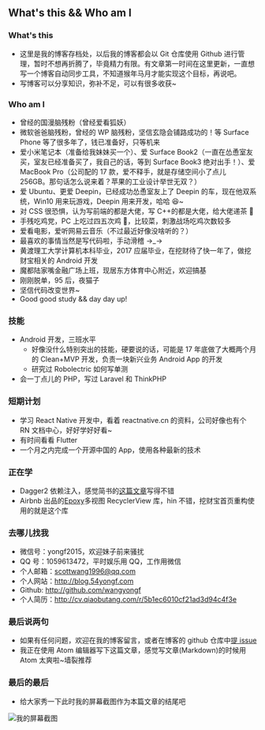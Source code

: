 ## What's this && Who am I

### What's this

* 这里是我的博客存档处，以后我的博客都会以 Git 仓库使用 Github 进行管理，暂时不想再折腾了，毕竟精力有限。有文章第一时间在这里更新，一直想写一个博客自动同步工具，不知道猴年马月才能实现这个目标，再说吧。
* 写博客可以分享知识，弥补不足，可以有很多收获~

### Who am I

* 曾经的国漫脑残粉（曾经爱看狐妖）
* 微软爸爸脑残粉，曾经的 WP 脑残粉，坚信玄隐会铺路成功的！等 Surface Phone 等了很多年了，钱已准备好，只等机来
* 爱小米笔记本（准备给我妹妹买一个）、爱 Surface Book2（一直在怂恿室友买，室友已经准备买了，我自己的话，等到 Surface Book3 绝对出手！）、爱 MacBook Pro（公司配的 17 款，爱不释手，就是存储空间小了点儿 256GB。那句话怎么说来着？苹果的工业设计举世无双？）
* 爱 Ubuntu、更爱 Deepin，已经成功怂恿室友上了 Deepin 的车，现在他双系统，Win10 用来玩游戏，Deepin 用来开发，哈哈 😆~
* 对 CSS 很恐惧，认为写前端的都是大佬，写 C++的都是大佬，给大佬递茶 🍵
* 手残吃鸡党，PC 上吃过四五次鸡 🐔，比较菜，刺激战场吃鸡次数较多
* 爱看电影，爱听网易云音乐（不过最近好像没啥听的？）
* 最喜欢的事情当然是写代码啦，手动滑稽 →_→
* 黄渡理工大学计算机本科毕业，2017 应届毕业，在挖财待了快一年了，做挖财宝相关的 Android 开发
* 魔都陆家嘴金融广场上班，现居东方体育中心附近，欢迎搞基
* 刚刚脱单，95 后，夜猫子
* 坚信代码改变世界~
* Good good study && day day up!

### 技能

* Android 开发，三班水平
    * 好像没什么特别突出的技能，硬要说的话，可能是 17 年底做了大概两个月的 Clean+MVP 开发，负责一块新兴业务 Android App 的开发
    * 研究过 Robolectric 如何写单测
* 会一丁点儿的 PHP，写过 Laravel 和 ThinkPHP

### 短期计划

* 学习 React Native 开发中，看着 reactnative.cn 的资料，公司好像也有个 RN 文档中心，好好学好好看~
* 有时间看看 Flutter
* 一个月之内完成一个开源中国的 App，使用各种最新的技术

### 正在学

* Dagger2 依赖注入，感觉简书的[这篇文章](https://www.jianshu.com/p/22c397354997)写得不错
* Airbnb 出品的[Epoxy](https://github.com/airbnb/epoxy)多视图 RecyclerView 库，hin 不错，挖财宝首页重构使用的就是这个库

### 去哪儿找我

* 微信号：yongf2015，欢迎妹子前来骚扰
* QQ 号：1059613472，平时娱乐用 QQ，工作用微信
* 个人邮箱：scottwang1996@qq.com
* 个人网站：http://blog.54yongf.com
* Github: http://github.com/wangyongf
* 个人简历：http://cv.qiaobutang.com/r/5b1ec6010cf21ad3d94c4f3e

### 最后说两句

* 如果有任何问题，欢迎在我的博客留言，或者在博客的 github 仓库中[提 issue](https://github.com/wangyongf/blog-mds/issues/new)
* 我正在使用 Atom 编辑器写下这篇文章，感觉写文章(Markdown)的时候用 Atom 太爽啦~墙裂推荐

### 最后的最后

* 给大家秀一下此时我的屏幕截图作为本篇文章的结尾吧

![我的屏幕截图](http://7xo5vs.com1.z0.glb.clouddn.com/blog-mds/%E6%88%91%E7%9A%84%E5%B1%8F%E5%B9%95%E6%88%AA%E5%9B%BE.png)
